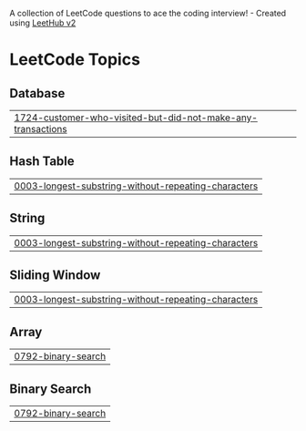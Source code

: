 A collection of LeetCode questions to ace the coding interview! - Created using [LeetHub v2](https://github.com/arunbhardwaj/LeetHub-2.0)
<!---LeetCode Topics Start-->
# LeetCode Topics
## Database
|  |
| ------- |
| [1724-customer-who-visited-but-did-not-make-any-transactions](https://github.com/ckremer99/Leetcode/tree/master/1724-customer-who-visited-but-did-not-make-any-transactions) |
## Hash Table
|  |
| ------- |
| [0003-longest-substring-without-repeating-characters](https://github.com/ckremer99/Leetcode/tree/master/0003-longest-substring-without-repeating-characters) |
## String
|  |
| ------- |
| [0003-longest-substring-without-repeating-characters](https://github.com/ckremer99/Leetcode/tree/master/0003-longest-substring-without-repeating-characters) |
## Sliding Window
|  |
| ------- |
| [0003-longest-substring-without-repeating-characters](https://github.com/ckremer99/Leetcode/tree/master/0003-longest-substring-without-repeating-characters) |
## Array
|  |
| ------- |
| [0792-binary-search](https://github.com/ckremer99/Leetcode/tree/master/0792-binary-search) |
## Binary Search
|  |
| ------- |
| [0792-binary-search](https://github.com/ckremer99/Leetcode/tree/master/0792-binary-search) |
<!---LeetCode Topics End-->